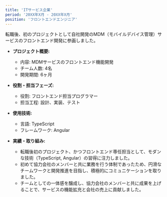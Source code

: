 ```yaml
---
title: 'ITサービス企業'
period: '20XX年X月 - 20XX年X月'
position: 'フロントエンドエンジニア'
---
```


転職後、初のプロジェクトとして自社開発のMDM（モバイルデバイス管理）サービスのフロントエンド開発に参画しました。

- **プロジェクト概要:**
  - 内容: MDMサービスのフロントエンド機能開発
  - チーム人数: 4名
  - 開発期間: 6ヶ月

- **役割・担当フェーズ:**
  - 役割: フロントエンド担当プログラマー
  - 担当工程: 設計、実装、テスト

- **使用技術:**
  - 言語: TypeScript
  - フレームワーク: Angular

- **実績・取り組み:**
  - 転職後初のプロジェクト、かつフロントエンド専任担当として、モダンな技術（TypeScript, Angular）の習得に注力しました。
  - 初めて協力会社のメンバーと共に業務を行う体制であったため、円滑なチームワークと開発推進を目指し、積極的にコミュニケーションを取りました。
  - チームとしての一体感を醸成し、協力会社のメンバーと共に成果を上げることで、サービスの機能拡充と会社の売上に貢献しました。
